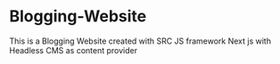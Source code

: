 # Blogging-Website
This is a Blogging Website created with SRC JS framework Next js with Headless CMS as content provider
